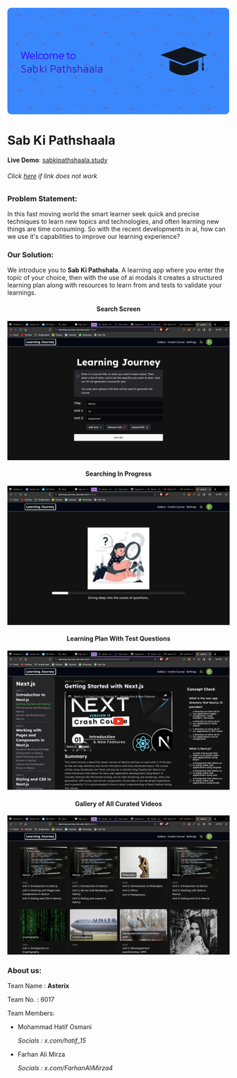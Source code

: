 ![](./github-header-image.png)

# Sab Ki Pathshaala

**Live Demo**: [sabkipathshaala.study](https://sabkipathshaala.study)

###### Click [here](https://learning-journey.reluvate.tech/gallery) if link does not work

### Problem Statement:

In this fast moving world the smart learner seek quick and precise techniques to learn new topics and technologies, and often learning new things are time consuming. So with the recent developments in ai, how can we use it's capabilities to improve our learning experience?

### Our Solution:

We introduce you to **Sab Ki Pathshala**. A learning app where you enter the topic of your choice, then with the use of ai modals it creates a structured learning plan along with resources to learn from and tests to validate your learnings.

<h4 align="center">Search Screen</h4>

![](SCR-20231105-lxyr.png)

<h4 align="center">Searching In Progress</h4>

![](SCR-20231105-lybf.png)

<h4 align="center">Learning Plan With Test Questions</h4>

![](curated.png)

<h4 align="center">Gallery of All Curated Videos</h4>

![](gallery.png)

### About us:

Team Name : **Asterix**

Team No. : 6017

Team Members:

- Mohammad Hatif Osmani

  _Socials : x.com/hatif_15_

- Farhan Ali Mirza

  _Socials : x.com/FarhanAliMirza4_
